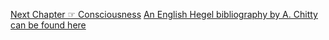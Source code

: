 <p id="nav"><a href="consciousness.html">Next Chapter ☞ Consciousness</a>
<a href="http://users.sussex.ac.uk/~sefd0/bib/hegel.htm">An English Hegel bibliography by A. Chitty can be found here</a></p>

</section>

[^1]: G.W.F. Hegel, *The Phenomenology of Spirit*, translated by T. Pinkard. (Cambridge, Cambridge University Press, 2018), p. 468.
[^2]: Alexandre Kojève, *Introduction To The Reading Of Hegel*, translated by R. Queneau. (Ithaca, Cornell University Press, 1980).
[^3]: An elaboration of Jacobi's argumentation can be found in Paul Franks, "All or Nothing", in *The Cambridge Companion to German Idealism*, edited by K. Ameriks. (Cambridge, Cambridge University Press, 2017), p. 131.
[^4]: G.W.F. Hegel, *The Encyclopaedia of the Philosophical Sciences*, Part I: *Logic*, translated by W. Wallace. (Oxford: Oxford University Press, 1975), p. 186.
[^5]: Paul W. Franks, *All or Nothing: Systematicity, Transcendental Arguments, and Skepticism in German Idealism*. (Cambridge, MA: Harvard University Press, 2005), p. 10.
[^6]: Hegel, *Logic*, p. 186.
[^7]: Hegel, *Phenomenology*, §77.
[^8]: Ibid, §78.
[^9]: Ibid, §79.
